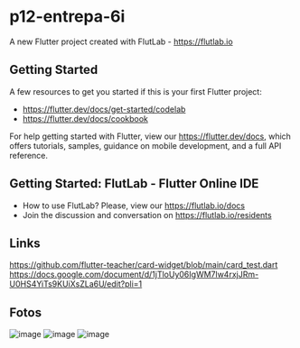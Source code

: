 # p12-entrepa-6i

A new Flutter project created with FlutLab - https://flutlab.io

## Getting Started

A few resources to get you started if this is your first Flutter project:

- https://flutter.dev/docs/get-started/codelab
- https://flutter.dev/docs/cookbook

For help getting started with Flutter, view our
https://flutter.dev/docs, which offers tutorials,
samples, guidance on mobile development, and a full API reference.

## Getting Started: FlutLab - Flutter Online IDE

- How to use FlutLab? Please, view our https://flutlab.io/docs
- Join the discussion and conversation on https://flutlab.io/residents
## Links
https://github.com/flutter-teacher/card-widget/blob/main/card_test.dart
https://docs.google.com/document/d/1jTloUy06IgWM7lw4rxjJRm-U0HS4YiTs9KUiXsZLa6U/edit?pli=1
## Fotos
![image](https://github.com/GuerreroA128/p12-entrepag-6i/assets/143743819/f649c947-63c7-44c7-9e1c-050ec612c6f8)
![image](https://github.com/GuerreroA128/p12-entrepag-6i/assets/143743819/34be2b7f-c462-462c-9c14-976c7db7f9dc)
![image](https://github.com/GuerreroA128/p12-entrepag-6i/assets/143743819/39b30f0b-3700-4d81-ad26-598866ec10e6)


